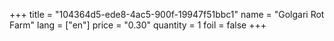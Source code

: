 +++
title = "104364d5-ede8-4ac5-900f-19947f51bbc1"
name = "Golgari Rot Farm"
lang = ["en"]
price = "0.30"
quantity = 1
foil = false
+++
